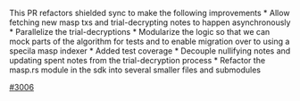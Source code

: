 This PR refactors shielded sync to make the following improvements
    * Allow fetching new masp txs and trial-decrypting notes to happen asynchronously
    * Parallelize the trial-decryptions
    * Modularize the logic so that we can mock parts of the algorithm for tests and to enable migration over to using a specila masp indexer
    * Added test coverage
    * Decouple nullifying notes and updating spent notes from the trial-decryption process
    * Refactor the masp.rs module in the sdk into several smaller files and submodules

[\#3006](https://github.com/anoma/namada/pull/3006)
